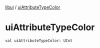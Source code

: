 [libui](README.md) / [uiAttributeTypeColor](ui-attribute-type-color.md)

# uiAttributeTypeColor

`val uiAttributeTypeColor: UInt`